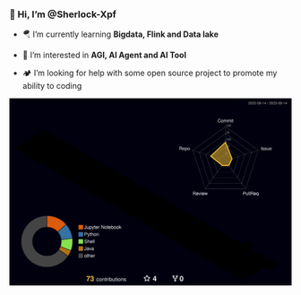 ### 👋 Hi, I’m @Sherlock-Xpf

- 🪂 I’m currently learning **Bigdata,  Flink and Data lake**

- 🌈 I’m interested in **AGI,  AI Agent and AI Tool**

- 🏕️ I’m looking for help with some open source project to promote my ability to coding

![](./profile-3d-contrib/profile-night-rainbow.svg)
